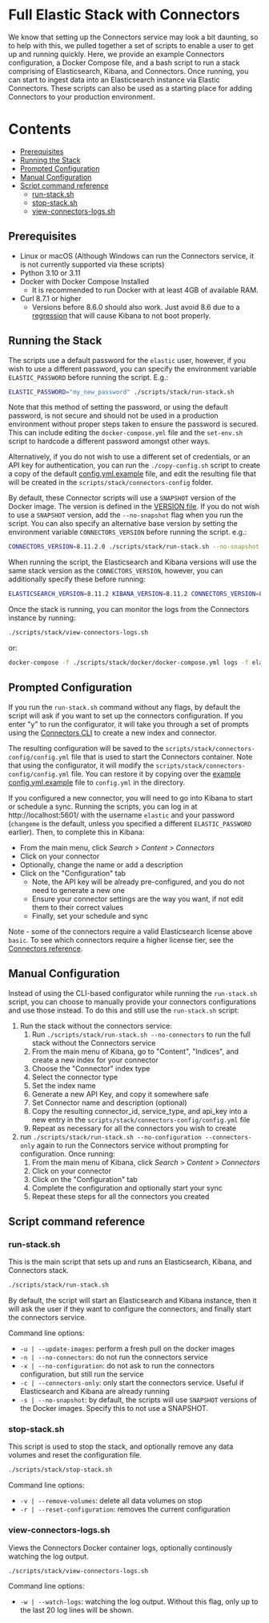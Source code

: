# Full Elastic Stack with Connectors

We know that setting up the Connectors service may look a bit daunting, so to help with this, we pulled together a set of scripts to enable a user to get up and running quickly. Here, we provide an example Connectors configuration, a Docker Compose file, and a bash script to run a stack comprising of Elasticsearch, Kibana, and Connectors.
Once running, you can start to ingest data into an Elasticsearch instance via Elastic Connectors.
These scripts can also be used as a starting place for adding Connectors to your production environment.

# Contents

* [Prerequisites](#prerequisites)
* [Running the Stack](#running-the-stack)
* [Prompted Configuration](#prompted-configuration)
* [Manual Configuration](#manual-configuration)
* [Script command reference](#script-command-reference)
  * [run-stack.sh](#run-stacksh)
  * [stop-stack.sh](#stop-stacksh)
  * [view-connectors-logs.sh](#view-connectors-logssh)

## Prerequisites
* Linux or macOS (Although Windows can run the Connectors service, it is not currently supported via these scripts)
* Python 3.10 or 3.11
* Docker with Docker Compose Installed
    * It is recommended to run Docker with at least 4GB of available RAM.
* Curl 8.7.1 or higher
    * Versions before 8.6.0 should also work. Just avoid 8.6 due to a [regression](https://www.github.com/curl/curl/issues/13170) that will cause Kibana to not boot properly.

## Running the Stack

The scripts use a default password for the `elastic` user, however, if you wish to use a different password, you can specify the environment variable `ELASTIC_PASSWORD` before running the script. E.g.:

```bash
ELASTIC_PASSWORD="my_new_password" ./scripts/stack/run-stack.sh
```

Note that this method of setting the password, or using the default password, is not secure and should not be used in a production environment without proper steps taken to ensure the password is secured.
This can include editing the `docker-compose.yml` file and the `set-env.sh` script to hardcode a different password amongst other ways.

Alternatively, if you do not wish to use a different set of credentials, or an API key for authentication, you can run the `./copy-config.sh` script to create a
copy of the default [config.yml.example](../../config.yml.example) file, and edit the resulting file that will be created in the `scripts/stack/connectors-config` folder.

By default, these Connector scripts will use a `SNAPSHOT` version of the Docker image.
The version is defined in the [VERSION file](../../src/connectors/VERSION).
If you do not wish to use a `SNAPSHOT` version, add the `--no-snapshot` flag when you run the script.
You can also specify an alternative base version by setting the environment variable `CONNECTORS_VERSION` before running the script. e.g.:

```bash
CONNECTORS_VERSION=8.11.2.0 ./scripts/stack/run-stack.sh --no-snapshot
```

When running the script, the Elasticsearch and Kibana versions will use the same stack version as the `CONNECTORS_VERSION`, however, you can additionally specify these before running:

```bash
ELASTICSEARCH_VERSION=8.11.2 KIBANA_VERSION=8.11.2 CONNECTORS_VERSION=8.11.2.0 ./scripts/stack/run-stack.sh
```

Once the stack is running, you can monitor the logs from the Connectors instance by running:
```bash
./scripts/stack/view-connectors-logs.sh
```
or:
```bash
docker-compose -f ./scripts/stack/docker/docker-compose.yml logs -f elastic-connectors
```

## Prompted Configuration

If you run the `run-stack.sh` command without any flags, by default the script will
ask if you want to set up the connectors configuration. If you enter "y" to run
the configurator, it will take you through a set of prompts using the
[Connectors CLI](../../src/connectors/connectors_cli.py) to create a new index and connector.

The resulting configuration will be saved to the `scripts/stack/connectors-config/config.yml`
file that is used to start the Connectors container. Note that using the configurator,
it will modify the `scripts/stack/connectors-config/config.yml` file. You can restore it
by copying over the [example config.yml.example](./connectors-config/config.yml.example) file
to `config.yml` in the directory.

If you configured a new connector, you will need to go into Kibana to start or schedule a sync.
Running the scripts, you can log in at http://localhost:5601/ with the username `elastic` and your password (`changeme` is the default, unless you specified a different `ELASTIC_PASSWORD` earlier).
Then, to complete this in Kibana:
* From the main menu, click _Search_ > _Content_ > _Connectors_
* Click on your connector
* Optionally, change the name or add a description
* Click on the "Configuration" tab
  * Note, the API key will be already pre-configured, and you do not need to generate a new one
  * Ensure your connector settings are the way you want, if not edit them to their correct values
  * Finally, set your schedule and sync

Note - some of the connectors require a valid Elasticsearch license above `basic`.
To see which connectors require a higher license tier, see the [Connectors reference](https://www.elastic.co/guide/en/elasticsearch/reference/current/es-connectors-refs.html).

## Manual Configuration

Instead of using the CLI-based configurator while running the `run-stack.sh`
script, you can choose to manually provide your connectors configurations and
use those instead. To do this and still use the `run-stack.sh` script:

1. Run the stack without the connectors service:
    1. Run `./scripts/stack/run-stack.sh --no-connectors` to run the full stack without the Connectors service
    2. From the main menu of Kibana, go to "Content", "Indices", and create a new index for your connector
    3. Choose the "Connector" index type
    4. Select the connector type
    5. Set the index name
    6. Generate a new API Key, and copy it somewhere safe
    7. Set Connector name and description (optional)
    8. Copy the resulting connector_id, service_type, and api_key into a new entry in the `scripts/stack/connectors-config/config.yml` file
    9. Repeat as necessary for all the connectors you wish to create
3. run `./scripts/stack/run-stack.sh --no-configuration --connectors-only` again to run the Connectors service without prompting for configuration. Once running:
    1. From the main menu of Kibana, click _Search_ > _Content_ > _Connectors_
    2. Click on your connector
    3. Click on the "Configuration" tab
    4. Complete the configuration and optionally start your sync
    5. Repeat these steps for all the connectors you created

## Script command reference

### run-stack.sh

This is the main script that sets up and runs an Elasticsearch, Kibana, and Connectors stack.

```bash
./scripts/stack/run-stack.sh
```

By default, the script will start an Elasticsearch and Kibana instance, then it will ask the user if they want
to configure the connectors, and finally start the connectors service.

Command line options:
* `-u | --update-images`: perform a fresh pull on the docker images
* `-n | --no-connectors`: do not run the connectors service
* `-x | --no-configuration`: do not ask to run the connectors configuration, but still run the service
* `-c | --connectors-only`: only start the connectors service. Useful if Elasticsearch and Kibana are already running
* `-s | --no-snapshot`: by default, the scripts will use `SNAPSHOT` versions of the Docker images. Specify this to not use a SNAPSHOT.


### stop-stack.sh

This script is used to stop the stack, and optionally remove any data volumes and reset the configuration file.

```bash
./scripts/stack/stop-stack.sh
```

Command line options:
* `-v | --remove-volumes`: delete all data volumes on stop
* `-r | --reset-configuration`: removes the current configuration

### view-connectors-logs.sh

Views the Connectors Docker container logs, optionally continously watching the log output.

```bash
./scripts/stack/view-connectors-logs.sh
```

Command line options:
* `-w | --watch-logs`: watching the log output. Without this flag, only up to the last 20 log lines will be shown.
